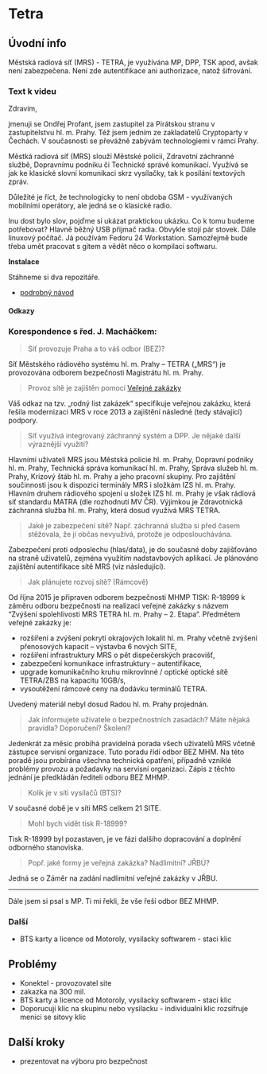 # Tetra

## Úvodní info

Městská radiová síť (MRS) - TETRA, je využívána MP, DPP, TSK apod, avšak není zabezpečena. Není zde autentifikace ani authorizace, natož šifrování.

### Text k videu

Zdravím,

jmenuji se Ondřej Profant, jsem zastupitel za Pirátskou stranu v zastupitelstvu hl. m. Prahy. Též jsem jedním ze zakladatelů Cryptoparty v Čechách.
V současnosti se převážně zabývám technologiemi v rámci Prahy.

Městká radiová síť (MRS) slouží Městské policii, Zdravotní záchranné službě, Dopravnímu podniku či Technické správě komunikací. Využívá se jak ke klasické slovní komunikaci skrz vysílačky, tak k posílání textových zpráv.

Důležité je říct, že technologicky to není obdoba GSM - využívaných mobilními operátory, ale jedná se o klasické radio.

Inu dost bylo slov, pojďme si ukázat praktickou ukázku. Co k tomu budeme potřebovat?
Hlavně běžný USB přijmač radia. Obvykle stojí pár stovek.
Dále linuxový počítač. Já používám Fedoru 24 Workstation.
Samozřejmě bude třeba umět pracovat s gitem a vědět něco o kompilaci softwaru.

**Instalace**

Stáhneme si dva repozitáře.


- [podrobný návod](https://github.com/Kedrigern/example-projects/blob/master/hw/tetra.md)


#### Odkazy


[návod]: https://github.com/Kedrigern/example-projects/blob/master/hw/tetra.md


### Korespondence s řed. J. Macháčkem:

> Síť provozuje Praha a to váš odbor (BEZ)?

Síť Městského rádiového systému hl. m. Prahy – TETRA („MRS“) je provozována odborem bezpečnosti Magistrátu hl. m. Prahy.

> Provoz sítě je zajištěn pomocí [Veřejné zakázky](http://www.praha.eu/jnp/cz/o_meste/finance/rodne_listy_zakazek/index.html?zakazkaId=141453)

Váš odkaz na tzv. „rodný list zakázek“ specifikuje veřejnou zakázku, která řešila modernizaci MRS  v roce 2013 a zajištění následné (tedy stávající) podpory.

> Síť využívá integrovaný záchranný systém a DPP. Je nějaké další výraznější využití?

Hlavními uživateli MRS jsou Městská policie hl. m. Prahy, Dopravní podniky hl. m. Prahy, Technická správa komunikací hl. m. Prahy, Správa služeb hl. m. Prahy, Krizový štáb hl. m. Prahy a jeho pracovní skupiny.  Pro zajištění součinnosti jsou k dispozici terminály MRS i složkám IZS hl. m. Prahy.  Hlavním druhem rádiového spojení u složek IZS hl. m. Prahy je však rádiová síť standardu MATRA (dle rozhodnutí MV ČR). Výjimkou je Zdravotnická záchranná služba hl. m. Prahy, která dosud využívá MRS TETRA.

> Jaké je zabezpečení sítě? Např. záchranná služba si před časem stěžovala, že jí občas nevyužívá, protože je odposlouchávána.

Zabezpečení proti odposlechu (hlas/data), je do současné doby zajišťováno na straně uživatelů, zejména využitím nadstavbových aplikací. Je plánováno zajištění autentifikace sítě MRS (viz následující).

> Jak plánujete rozvoj sítě? (Rámcově)

Od října 2015 je připraven odborem bezpečnosti MHMP TISK: R-18999 k záměru odboru bezpečnosti na realizaci veřejné zakázky s názvem “Zvýšení spolehlivosti MRS TETRA hl. m. Prahy – 2. Etapa“. Předmětem veřejné zakázky je:

- rozšíření a zvýšení pokrytí okrajových lokalit hl. m. Prahy včetně zvýšení přenosových kapacit – výstavba 6 nových SITE,
- rozšíření infrastruktury MRS o pět dispečerských pracovišť,
- zabezpečení komunikace infrastruktury – autentifikace,
- upgrade komunikačního kruhu mikrovlnné / optické optické sítě TETRA/ZBS na kapacitu 10GB/s,
- vysoutěžení rámcové ceny na dodávku terminálů TETRA.

Uvedený materiál nebyl dosud Radou hl. m. Prahy projednán.

> Jak informujete uživatele o bezpečnostních zasadách? Máte nějaká pravidla? Doporučení? Školení?

Jedenkrát za měsíc probíhá pravidelná porada všech uživatelů MRS včetně zástupce servisní organizace. Tuto poradu řídí odbor BEZ MHM. Na této poradě jsou probírána všechna technická opatření, případně vzniklé problémy provozu a požadavky na servisní organizaci. Zápis z těchto jednání je předkládán řediteli odboru BEZ MHMP.

> Kolik je v síti vysílačů (BTS)?

V současné době je v síti MRS celkem 21 SITE.

> Mohl bych vidět tisk R-18999?

Tisk R-18999 byl pozastaven,  je ve fázi dalšího dopracování a doplnění odborného stanoviska.

> Popř. jaké formy je veřejná zakázka? Nadlimitní? JŘBÚ?

Jedná se o Záměr na zadání nadlimitní veřejné zakázky v JŘBU.

---

Dále jsem si psal s MP. Ti mi řekli, že vše řeší odbor BEZ MHMP.

### Další

- BTS karty a licence od Motoroly, vysilacky softwarem - staci klic

## Problémy

- Konektel - provozovatel site
- zakazka na 300 mil.
- BTS karty a licence od Motoroly, vysilacky softwarem - staci klic
- Doporucuji klic na skupinu nebo vysilacku - individualni klic rozsifruje menici se sitovy klic

## Další kroky

- prezentovat na výboru pro bezpečnost
